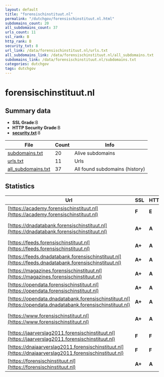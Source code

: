 ```yaml
---
layout: default
title: "forensischinstituut.nl"
permalink: "/dutchgov/forensischinstituut.nl.html"
subdomains_count: 20
all_subdomains_count: 37
urls_count: 11
ssl_rank: B
http_rank: B
security_txt: 8
url_link: /data/forensischinstituut.nl/urls.txt
all_subdomains_link: /data/forensischinstituut.nl/all_subdomains.txt
subdomains_link: /data/forensischinstituut.nl/subdomains.txt
categories: dutchgov
tags: dutchgov
---
```



# forensischinstituut.nl
## Summary data


 - **SSL Grade**:B
 - **HTTP Security Grade**:B
 - **[security.txt](https://www.digitaleoverheid.nl/nieuws/standaard-security-txt-nu-verplicht-voor-overheid/)**:8


| File       | Count | Info |
|------------|-------|------|
|[subdomains.txt](/DutchGovScope/data/forensischinstituut.nl/subdomains.txt)|20|Alive subdomains|
|[urls.txt](/DutchGovScope/data/forensischinstituut.nl/urls.txt)|11|Urls|
|[all_subdomains.txt](/DutchGovScope/data/forensischinstituut.nl/all_subdomains.txt)|37|All found subdomains (history)|


## Statistics


| Url | SSL | HTTP | Server | Cookie | HSTS | CORS | CTO | CSP | XFO | XXP | RP |FP| Tech |Title |
|--------|-------|-------|------|------|------|------|------|------|------|------|------|------|------|------|
|[https://academy.forensischinstituut.nl](https://academy.forensischinstituut.nl)| **F**| **E**|| | | | | | | | :white_check_mark: | ||Microsoft Azure...|
|[https://dnadatabank.forensischinstituut.nl](https://dnadatabank.forensischinstituut.nl)| **A+**| **A**|nginx| |:white_check_mark: | | |:warning: | :white_check_mark: | :white_check_mark: | :white_check_mark: | |Bloomreach HSTS Nginx|Home | Nederland...|
|[https://feeds.forensischinstituut.nl](https://feeds.forensischinstituut.nl)| **A+**| **A**|nginx| |:white_check_mark: | | | | :white_check_mark: | :white_check_mark: | :white_check_mark: | |HSTS Nginx||
|[https://feeds.dnadatabank.forensischinstituut.nl](https://feeds.dnadatabank.forensischinstituut.nl)| **A+**| **A**|nginx| |:white_check_mark: | | | | :white_check_mark: | :white_check_mark: | :white_check_mark: | |HSTS Nginx||
|[https://magazines.forensischinstituut.nl](https://magazines.forensischinstituut.nl)| **A+**| **A**|nginx| |:white_check_mark: | | |:warning: | :white_check_mark: | :white_check_mark: | :white_check_mark: | |HSTS Nginx||
|[https://opendata.forensischinstituut.nl](https://opendata.forensischinstituut.nl)| **A+**| **A**|nginx| |:white_check_mark: | | | | :white_check_mark: | :white_check_mark: | :white_check_mark: | |HSTS Nginx||
|[https://opendata.dnadatabank.forensischinstituut.nl](https://opendata.dnadatabank.forensischinstituut.nl)| **A+**| **A**|nginx| |:white_check_mark: | | | | :white_check_mark: | :white_check_mark: | :white_check_mark: | |HSTS Nginx||
|[https://www.forensischinstituut.nl](https://www.forensischinstituut.nl)| **A+**| **A**|nginx| |:white_check_mark: | | |:warning: | :white_check_mark: | :white_check_mark: | :white_check_mark: | |Bloomreach HSTS Nginx|Home | Forensisc...|
|[https://jaarverslag2011.forensischinstituut.nl](https://jaarverslag2011.forensischinstituut.nl)| **F**| **F**|nginx| | | | | | | | :white_check_mark: | |Nginx|Geen webhosting...|
|[https://dnajaarverslag2011.forensischinstituut.nl](https://dnajaarverslag2011.forensischinstituut.nl)| **F**| **F**|nginx| | | | | | | | :white_check_mark: | |Nginx|Geen webhosting...|
|[https://forensischinstituut.nl](https://forensischinstituut.nl)| **A+**| **A**|nginx| |:white_check_mark: | | |:warning: | :white_check_mark: | :white_check_mark: | :white_check_mark: | |HSTS Nginx|301 Moved Perman...|

